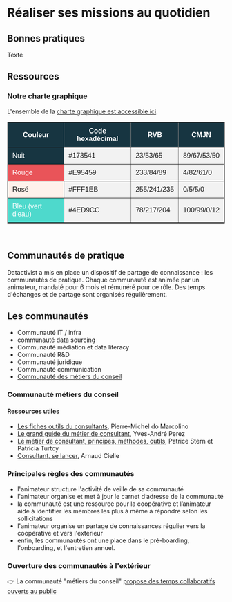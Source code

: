 <head>
<link rel="stylesheet" href="_static/style.css">
</head>

# Réaliser ses missions au quotidien

## Bonnes pratiques

Texte

## Ressources

### Notre charte graphique

<div class="myhint">
L'ensemble de la <a href="docs/source/public/Charte_graphique_datactivist.pdf">charte graphique est accessible ici</a>.
</div>

<table border="1" style="background-color: #f2f2f2; border-collapse: collapse; font-family: Arial, sans-serif;">
  <thead>
    <tr>
      <th style="background-color: #173541; color: #ffffff; padding: 10px;">Couleur</th>
      <th style="background-color: #173541; color: #ffffff; padding: 10px;">Code hexadécimal</th>
      <th style="background-color: #173541; color: #ffffff; padding: 10px;">RVB</th>
      <th style="background-color: #173541; color: #ffffff; padding: 10px;">CMJN</th>
    </tr>
  </thead>
  <tbody>
    <tr>
      <td style="background-color: #173541; color: #ffffff; padding: 10px;">Nuit</td>
      <td style="background-color: #f2f2f2; padding: 10px;">#173541</td>
      <td style="background-color: #f2f2f2; padding: 10px;">23/53/65</td>
      <td style="background-color: #f2f2f2; padding: 10px;">89/67/53/50</td>
    </tr>
    <tr>
      <td style="background-color: #E95459; color: #ffffff; padding: 10px;">Rouge</td>
      <td style="background-color: #f2f2f2; padding: 10px;">#E95459</td>
      <td style="background-color: #f2f2f2; padding: 10px;">233/84/89</td>
      <td style="background-color: #f2f2f2; padding: 10px;">4/82/61/0</td>
    </tr>
    <tr>
      <td style="background-color: #FFF1EB; padding: 10px;">Rosé</td>
      <td style="background-color: #f2f2f2; padding: 10px;">#FFF1EB</td>
      <td style="background-color: #f2f2f2; padding: 10px;">255/241/235</td>
      <td style="background-color: #f2f2f2; padding: 10px;">0/5/5/0</td>
    </tr>
    <tr>
      <td style="background-color: #4ED9CC; color: #ffffff; padding: 10px;">Bleu (vert d'eau)</td>
      <td style="background-color: #f2f2f2; padding: 10px;">#4ED9CC</td>
      <td style="background-color: #f2f2f2; padding: 10px;">78/217/204</td>
      <td style="background-color: #f2f2f2; padding: 10px;">100/99/0/12</td>
    </tr>
  </tbody>
</table>

</table>

<br>

## Communautés de pratique

Datactivist a mis en place un dispositif de partage de connaissance : les communautés de pratique.
Chaque communauté est animée par un animateur, mandaté pour 6 mois et rémunéré pour ce rôle. Des temps d'échanges et de partage sont organisés régulièrement.

## Les communautés

- Communauté IT / infra
- communauté data sourcing
- Communauté médiation et data literacy
- Communauté R&D
- Communauté juridique
- Communauté communication
- [Communauté des métiers du conseil](#communaute-metiers-du-conseil)

### Communauté métiers du conseil

#### Ressources utiles

- [Les fiches outils du consultants](https://nx12829.your-storageshare.de/index.php/f/695267), Pierre-Michel do Marcolino
- [Le grand guide du métier de consultant](https://nx12829.your-storageshare.de/index.php/f/695273), Yves-André Perez
- [Le métier de consultant, principes, méthodes, outils](https://nx12829.your-storageshare.de/index.php/f/695279), Patrice Stern et Patricia Turtoy
- [Consultant, se lancer](https://nx12829.your-storageshare.de/index.php/f/575592), Arnaud Cielle

### Principales règles des communautés 

- l'animateur structure l'activité de veille de sa communauté
- l'animateur organise et met à jour le carnet d’adresse de la communauté
- la communauté est une ressource pour la coopérative et l’animateur aide à identifier les membres les plus à même à répondre selon les sollicitations
- l'animateur organise un partage de connaissances régulier vers la coopérative et vers l'extérieur
- enfin, les communautés ont une place dans le pré-boarding, l'onboarding, et l'entretien annuel.

### Ouverture des communautés à l'extérieur

👉 La communauté "métiers du conseil" [propose des temps collaboratifs ouverts au public](https://odoo.datactivist.coop/blog/datactivist-1/devenons-ensemble-de-meilleurs-consultants-2)
